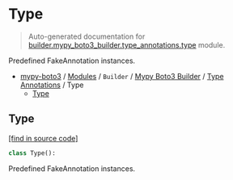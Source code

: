 # Type

> Auto-generated documentation for [builder.mypy_boto3_builder.type_annotations.type](https://github.com/vemel/mypy_boto3/blob/master/builder/mypy_boto3_builder/type_annotations/type.py) module.

Predefined FakeAnnotation instances.

- [mypy-boto3](../../../README.md#mypy_boto3) / [Modules](../../../MODULES.md#mypy-boto3-modules) / `Builder` / [Mypy Boto3 Builder](../index.md#mypy-boto3-builder) / [Type Annotations](index.md#type-annotations) / Type
    - [Type](#type)

## Type

[[find in source code]](https://github.com/vemel/mypy_boto3/blob/master/builder/mypy_boto3_builder/type_annotations/type.py#L12)

```python
class Type():
```

Predefined FakeAnnotation instances.
